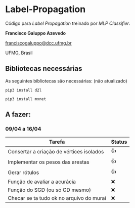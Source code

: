 # Label-Propagation

Código para *Label Propagation* treinado por *MLP Classifier*.

**Francisco Galuppo Azevedo**

franciscogaluppo@dcc.ufmg.br

UFMG, Brasil


## Bibliotecas necessárias

As seguintes bibliotecas são necessárias: (não atualizado)

`pip3 install d2l`

`pip3 install mxnet`

## A fazer:
### 09/04 a 16/04

Tarefa | Status
--- | ---
Consertar a criação de vértices isolados | :+1:
Implementar os pesos das arestas | :+1:
Gerar rótulos | :+1:
Função de avaliar a acurácia | :x:
Função do SGD (ou só GD mesmo) | :x:
Checar se ta tudo ok no arquivo do murai | :x:
